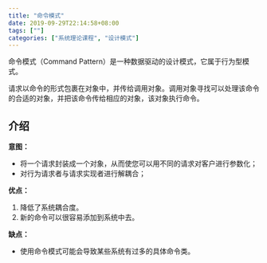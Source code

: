 ```yaml
---
title: "命令模式"
date: 2019-09-29T22:14:58+08:00
tags: [""]
categories: ["系统理论课程", "设计模式"]
---
```



命令模式（Command Pattern）是一种数据驱动的设计模式，它属于行为型模式。

请求以命令的形式包裹在对象中，并传给调用对象。调用对象寻找可以处理该命令的合适的对象，并把该命令传给相应的对象，该对象执行命令。

## 介绍

**意图：**

- 将一个请求封装成一个对象，从而使您可以用不同的请求对客户进行参数化；
- 对行为请求者与请求实现者进行解耦合；

**优点：** 

1. 降低了系统耦合度。
2. 新的命令可以很容易添加到系统中去。

**缺点：**

- 使用命令模式可能会导致某些系统有过多的具体命令类。


